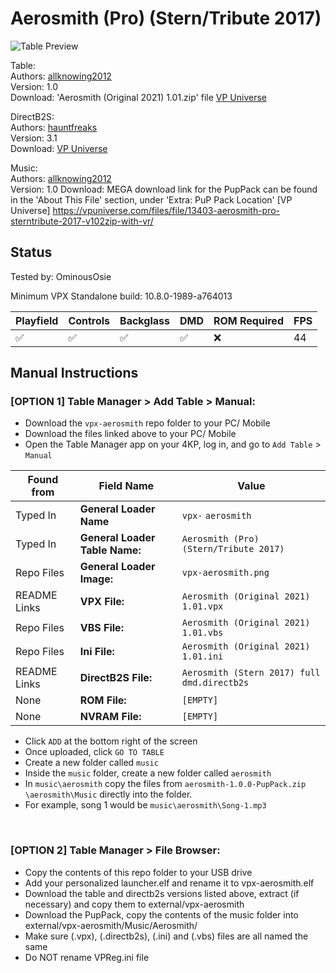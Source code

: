 # Aerosmith (Pro) (Stern/Tribute 2017) 

![Table Preview](../../images/vpx-aerosmith-preview.jpg)

Table:  
Authors: [allknowing2012](https://vpuniverse.com/profile/5615-allknowing2012/)  
Version: 1.0  
Download: 'Aerosmith (Original 2021) 1.01.zip' file [VP Universe](https://vpuniverse.com/files/file/13403-aerosmith-pro-sterntribute-2017-v102zip-with-vr/) 

DirectB2S:  
Authors: [hauntfreaks](https://vpuniverse.com/profile/5216-hauntfreaks/)  
Version: 3.1  
Download: [VP Universe](https://vpuniverse.com/files/file/13413-aerosmith-stern-2017flex-b2s-with-full-dmd/)

Music:  
Authors: [allknowing2012](https://vpuniverse.com/profile/5615-allknowing2012/)  
Version: 1.0 
Download: MEGA download link for the PupPack can be found in the 'About This File' section, under 'Extra: PuP Pack Location'
[VP Universe] https://vpuniverse.com/files/file/13403-aerosmith-pro-sterntribute-2017-v102zip-with-vr/

## Status 

Tested by: OminousOsie

Minimum VPX Standalone build: 10.8.0-1989-a764013

| Playfield | Controls | Backglass | DMD | ROM Required | FPS | 
|-----------|----------|-----------|-----|--------------|-----|
| :white_check_mark: | :white_check_mark: | :white_check_mark: | :white_check_mark: | :x: | 44 |



## Manual Instructions

### [OPTION 1] Table Manager > Add Table > Manual:
- Download the `vpx-aerosmith` repo folder to your PC/ Mobile
- Download the files linked above to your PC/ Mobile
- Open the Table Manager app on your 4KP, log in, and go to `Add Table` > `Manual`

| Found from | Field Name | Value 
|-----------|----------|-----------|
| Typed In | **General Loader Name** | `vpx-` `aerosmith` |
| Typed In | **General Loader Table Name:** | `Aerosmith (Pro) (Stern/Tribute 2017)` |
| Repo Files | **General Loader Image:** | `vpx-aerosmith.png` |
| README Links | **VPX File:** | `Aerosmith (Original 2021) 1.01.vpx` |
| Repo Files | **VBS File:** | `Aerosmith (Original 2021) 1.01.vbs` |
| Repo Files | **Ini File:** | `Aerosmith (Original 2021) 1.01.ini` |
| README Links | **DirectB2S File:** | `Aerosmith (Stern 2017) full dmd.directb2s` |
| None | **ROM File:** | `[EMPTY]` | 
| None | **NVRAM File:** | `[EMPTY]` | 

- Click `ADD` at the bottom right of the screen
- Once uploaded, click `GO TO TABLE`
- Create a new folder called `music`
- Inside the `music` folder, create a new folder called `aerosmith`
- In `music\aerosmith` copy the files from `aerosmith-1.0.0-PupPack.zip` `\aerosmith\Music` directly into the folder.
- For example, song 1 would be `music\aerosmith\Song-1.mp3`

<br>

### [OPTION 2] Table Manager > File Browser:

- Copy the contents of this repo folder to your USB drive
- Add your personalized launcher.elf and rename it to vpx-aerosmith.elf
- Download the table and directb2s versions listed above, extract (if necessary) and copy them to external/vpx-aerosmith
- Download the PupPack, copy the contents of the music folder into external/vpx-aerosmith/Music/Aerosmith/
- Make sure (.vpx), (.directb2s), (.ini) and (.vbs) files are all named the same
- Do NOT rename VPReg.ini file
